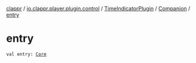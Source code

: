 [clappr](../../../index.md) / [io.clappr.player.plugin.control](../../index.md) / [TimeIndicatorPlugin](../index.md) / [Companion](index.md) / [entry](./entry.md)

# entry

`val entry: `[`Core`](../../../io.clappr.player.plugin/-plugin-entry/-core/index.md)